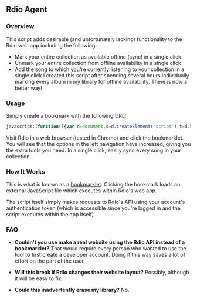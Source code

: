 ## Rdio Agent ##

### Overview ###
This script adds desirable (and unfortunately lacking) functionality to the Rdio web app including the following:
* Mark your entire collection as available offline (sync) in a single click
* Unmark your entire collection from offline availability in a single click
* Add the song to which you're currently listening to your collection in a single click
I created this script after spending several hours individually marking every album in my library for offline
availability. There is now a better way!

### Usage ###
Simply create a bookmark with the following URL:

```javascript
javascript:(function(){var d=document,s=d.createElement('script'),t=d.body;s.src='https://raw.github.com/isg/rdio/master/agent.js';t.appendChild(s);})();
```

Visit Rdio in a web browser (tested in Chrome) and click the bookmarklet. You will see that the options in the
left navigation have increased, giving you the extra tools you need. In a single click, easily sync every song
in your collection.

### How It Works ###

This is what is known as a <a href="https://en.wikipedia.org/wiki/Bookmarklet">bookmarklet</a>. Clicking the
bookmark loads an external JavaScript file which executes within Rdio's web app.

The script itself simply makes requests to Rdio's API using your account's authentication token (which is 
accessible since you're logged in and the script executes within the app itself).

### FAQ ###

* <b>Couldn't you use make a real website using the Rdio API instead of a bookmarklet?</b> 
That would require every person who wanted to use the tool to first create a developer account. Doing it this
way saves a lot of effort on the part of the user.

* <b>Will this break if Rdio changes their website layout?</b> Possibly, although it will be easy to fix.

* <b>Could this inadvertently erase my library?</b> No.
